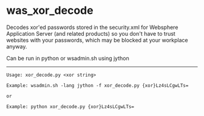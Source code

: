 was_xor_decode
==============

Decodes xor'ed passwords stored in the security.xml for Websphere Application Server (and related products) so you don't
have to trust websites with your passwords, which may be blocked at your workplace anyway.

Can be run in python or wsadmin.sh using jython

----

    Usage: xor_decode.py <xor string>

    Example: wsadmin.sh -lang jython -f xor_decode.py {xor}Lz4sLCgwLTs=

    or

    Example: python xor_decode.py {xor}Lz4sLCgwLTs=
